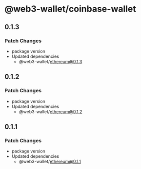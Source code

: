 # @web3-wallet/coinbase-wallet

## 0.1.3

### Patch Changes

- package version
- Updated dependencies
  - @web3-wallet/ethereum@0.1.3

## 0.1.2

### Patch Changes

- package version
- Updated dependencies
  - @web3-wallet/ethereum@0.1.2

## 0.1.1

### Patch Changes

- package version
- Updated dependencies
  - @web3-wallet/ethereum@0.1.1
